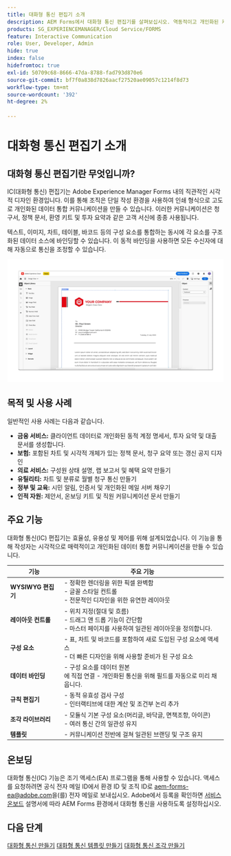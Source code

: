 ```yaml
---
title: 대화형 통신 편집기 소개
description: AEM Forms에서 대화형 통신 편집기를 살펴보십시오. 역동적이고 개인화된 커뮤니케이션을 만들기 위한 주요 기능, 온보딩 단계 및 실제 사용 사례에 대해 알아봅니다.
products: SG_EXPERIENCEMANAGER/Cloud Service/FORMS
feature: Interactive Communication
role: User, Developer, Admin
hide: true
index: false
hidefromtoc: true
exl-id: 50709c68-8666-47da-8788-fad793d870e6
source-git-commit: bf7f0a838d7826aacf27520ae09057c1214f8d73
workflow-type: tm+mt
source-wordcount: '392'
ht-degree: 2%

---
```


# 대화형 통신 편집기 소개

## 대화형 통신 편집기란 무엇입니까?

IC(대화형 통신) 편집기는 Adobe Experience Manager Forms 내의 직관적인 시각적 디자인 환경입니다. 이를 통해 조직은 단일 작성 환경을 사용하여 인쇄 형식으로 고도로 개인화된 데이터 통합 커뮤니케이션을 만들 수 있습니다. 이러한 커뮤니케이션은 청구서, 정책 문서, 환영 키트 및 투자 요약과 같은 고객 서신에 종종 사용됩니다.

텍스트, 이미지, 차트, 테이블, 바코드 등의 구성 요소를 통합하는 동시에 각 요소를 구조화된 데이터 소스에 바인딩할 수 있습니다. 이 동적 바인딩을 사용하면 모든 수신자에 대해 자동으로 통신을 조정할 수 있습니다.

![IC 문서 찾기](/help/forms/interactive-communication/assets/introimg.png)

## 목적 및 사용 사례

일반적인 사용 사례는 다음과 같습니다.

* **금융 서비스:** 클라이언트 데이터로 개인화된 동적 계정 명세서, 투자 요약 및 대출 문서를 생성합니다.
* **보험:** 포함된 차트 및 시각적 개체가 있는 정책 문서, 청구 요약 또는 갱신 공지 디자인
* **의료 서비스:** 구성원 상태 설명, 랩 보고서 및 혜택 요약 만들기
* **유틸리티:** 차트 및 분류로 월별 청구 통신 만들기
* **정부 및 교육:** 시민 알림, 인증서 및 개인화된 메일 서버 채우기
* **인적 자원:** 제안서, 온보딩 키트 및 직원 커뮤니케이션 문서 만들기

## 주요 기능

대화형 통신(IC) 편집기는 효율성, 유용성 및 제어를 위해 설계되었습니다. 이 기능을 통해 작성자는 시각적으로 매력적이고 개인화된 데이터 통합 커뮤니케이션을 만들 수 있습니다.

| **기능** | **주요 기능** |
|--------------------------------------|---------------------------------------------------------------------------------------|
| **WYSIWYG 편집기** | - 정확한 렌더링을 위한 픽셀 완벽함 <br> - 글꼴 스타일 컨트롤 <br> - 전문적인 디자인을 위한 유연한 레이아웃 |
| **레이아웃 컨트롤** | - 위치 지정(절대 및 흐름) <br> - 드래그 앤 드롭 기능이 간단함 <br> - 마스터 페이지를 사용하여 일관된 레이아웃을 정의합니다. |
| **구성 요소** | - 표, 차트 및 바코드를 포함하여 새로 도입된 구성 요소에 액세스 <br> - 더 빠른 디자인을 위해 사용할 준비가 된 구성 요소 |
| **데이터 바인딩** | - 구성 요소를 데이터 원본 <br>에 직접 연결 - 개인화된 통신을 위해 필드를 자동으로 미리 채웁니다. |
| **규칙 편집기** | - 동적 유효성 검사 구성 <br> - 인터랙티브에 대한 계산 및 조건부 논리 추가 |
| **조각 라이브러리** | - 모듈식 기본 구성 요소(머리글, 바닥글, 면책조항, 아이콘) <br> - 여러 통신 간의 일관성 유지 |
| **템플릿** | - 커뮤니케이션 전반에 걸쳐 일관된 브랜딩 및 구조 유지 |

## 온보딩

대화형 통신(IC) 기능은 조기 액세스(EA) 프로그램을 통해 사용할 수 있습니다. 액세스를 요청하려면 공식 전자 메일 ID에서 환경 ID 및 조직 ID로 [aem-forms-ea@adobe.com](mailto:aem-forms-ea@adobe.com)을(를) 전자 메일로 보내십시오. Adobe에서 등록을 확인하면 [서비스 온보드](/help/forms/setup-forms-cloud-service.md) 설명서에 따라 AEM Forms 환경에서 대화형 통신을 사용하도록 설정하십시오.

## 다음 단계

[대화형 통신 만들기](/help/forms/interactive-communication/create-interactive-communication.md)
[대화형 통신 템플릿 만들기](/help/forms/interactive-communication/create-interactive-communication-template.md)
[대화형 통신 조각 만들기](/help/forms/interactive-communication/create-interactive-communication-fragment.md)

<!-- 
## Where to Find IC Documentation, Samples, and Tutorials

Whether you're just getting started or looking to build complex communications, Adobe offers extensive learning resources:
[Note: we'll add resources afterwards, below is just the format]

* Official Documentation:

[Create your first interactive communication]()
AEM Forms Interactive Communication Guide

* Tutorials & Videos:
Visit Adobe Experience League and explore the "Forms" section for step-by-step videos and use-case-based tutorials.
-->
